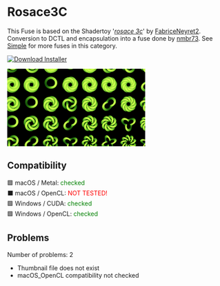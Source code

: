 # Rosace3C

This Fuse is based on the Shadertoy '_[rosace 3c](https://www.shadertoy.com/view/Ms3SzB)_' by [FabriceNeyret2](https://www.shadertoy.com/user/FabriceNeyret2). Conversion to DCTL and encapsulation into a fuse done by [nmbr73](../../Site/Profiles/nmbr73.md). See [Simple](README.md) for more fuses in this category.

<!-- +++ DO NOT REMOVE THIS COMMENT +++ DO NOT ADD OR EDIT ANY TEXT BEFORE THIS LINE +++ IT WOULD BE A REALLY BAD IDEA +++ -->

[![Download Installer](https://img.shields.io/static/v1?label=Download&message=Rosace3C-Installer.lua&color=blue)](Rosace3C-Installer.lua "Installer")



[![Thumbnail](Rosace3C_320x180.png)](https://www.shadertoy.com/view/Ms3SzB "View on Shadertoy.com")

<!-- +++ DO NOT REMOVE THIS COMMENT +++ DO NOT EDIT ANY TEXT THAT COMES AFTER THIS LINE +++ TRUST ME: JUST DON'T DO IT +++ -->

## Compatibility

🟩 macOS / Metal: <span style="color:green; ">checked</span><br />
⬛ macOS / OpenCL: <span style="color:red; ">NOT TESTED!</span><br />
🟩 Windows / CUDA: <span style="color:green; ">checked</span><br />
🟩 Windows / OpenCL: <span style="color:green; ">checked</span><br />


## Problems

Number of problems: 2

- Thumbnail file does not exist
- macOS_OpenCL compatibility not checked



